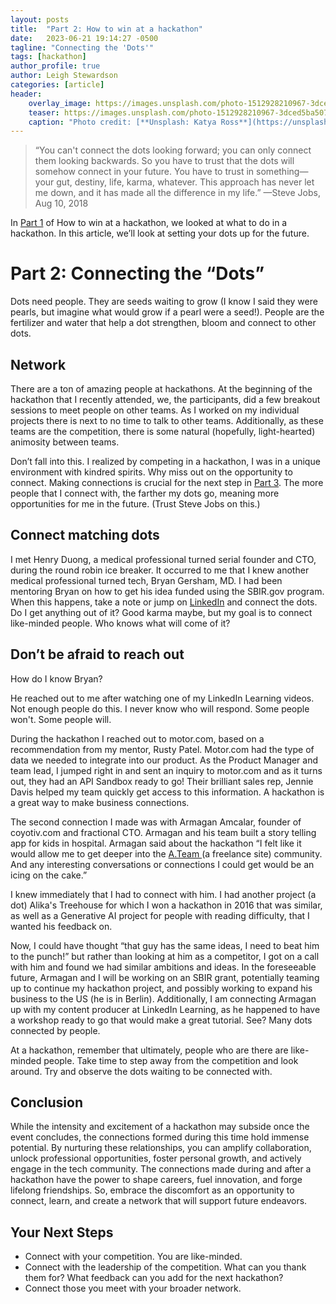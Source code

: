 ```yaml
---
layout: posts
title:  "Part 2: How to win at a hackathon"
date:   2023-06-21 19:14:27 -0500
tagline: "Connecting the 'Dots'"
tags: [hackathon]
author_profile: true
author: Leigh Stewardson
categories: [article]
header:
    overlay_image: https://images.unsplash.com/photo-1512928210967-3dced5ba507b
    teaser: https://images.unsplash.com/photo-1512928210967-3dced5ba507b
    caption: "Photo credit: [**Unsplash: Katya Ross**](https://unsplash.com/@katya)"
---
```

>“You can't connect the dots looking forward; you can only connect them looking backwards. So you have to trust that the dots will somehow connect in your future. You have to trust in something—your gut, destiny, life, karma, whatever. This approach has never let me down, and it has made all the difference in my life.”
—Steve Jobs, 
Aug 10, 2018

In [Part 1]({{base_url}}/article/2023/06/21/how-to-win-at-a-hackathon.html) of How to win at a hackathon, we looked at what to do in a hackathon. In this article, we’ll look at setting your dots up for the future. 

# Part 2: Connecting the “Dots”
Dots need people. They are seeds waiting to grow (I know I said they were pearls, but imagine what would grow if a pearl were a seed!). People are the fertilizer and water that help a dot strengthen, bloom and connect to other dots.

## Network
There are a ton of amazing people at hackathons. At the beginning of the hackathon that I recently attended, we, the participants, did a few breakout sessions to meet people on other teams. As I worked on my individual projects there is next to no time to talk to other teams. Additionally, as these teams are the competition, there is some natural (hopefully, light-hearted) animosity between teams.

Don’t fall into this. I realized by competing in a hackathon, I was in a unique environment with kindred spirits. Why miss out on the opportunity to connect. Making connections is crucial for the next step in [Part 3]({{base_url}}/article/2023/06/21/how-to-win-at-a-hackathon-3.html). The more people that I connect with, the farther my dots go, meaning more opportunities for me in the future. (Trust Steve Jobs on this.)

## Connect matching dots
I met Henry Duong, a medical professional turned serial founder and CTO, during the round robin ice breaker. It occurred to me that I knew another medical professional turned tech, Bryan Gersham, MD. I had been mentoring Bryan on how to get his idea funded using the SBIR.gov program. When this happens, take a note or jump on  [LinkedIn](https://www.linkedin.com/) and connect the dots. Do I get anything out of it? Good karma maybe, but my goal is to connect like-minded people. Who knows what will come of it?

## Don’t be afraid to reach out
How do I know Bryan?

He reached out to me after watching one of my LinkedIn Learning videos. Not enough people do this. I never know who will respond. Some people won't. Some people will.

During the hackathon I reached out to motor.com, based on a recommendation from my mentor, Rusty Patel. Motor.com had the type of data we needed to integrate into our product. As the Product Manager and team lead, I jumped right in and sent an inquiry to motor.com and as it turns out, they had an API Sandbox ready to go! Their brilliant sales rep, Jennie Davis helped my team quickly get access to this information. A hackathon is a great way to make business connections.

The second connection I made was with Armagan Amcalar, founder of coyotiv.com and fractional CTO. Armagan and his team built a story telling app for kids in hospital. Armagan said about the hackathon “I felt like it would allow me to get deeper into the [A.Team ](ttps://www.a.team/) (a freelance site) community. And any interesting conversations or connections I could get would be an icing on the cake.”

I knew immediately that I had to connect with him. I had another project (a dot) Alika's Treehouse for which I won a hackathon in 2016 that was similar, as well as a Generative AI project for people with reading difficulty, that I wanted his feedback on. 

Now, I could have thought “that guy has the same ideas, I need to beat him to the punch!” but rather than looking at him as a competitor, I got on a call with him and found we had similar ambitions and ideas. In the foreseeable future, Armagan and I will be working on an SBIR grant, potentially teaming up to continue my hackathon project, and possibly working to expand his business to the US (he is in Berlin). Additionally, I am connecting Armagan up with my content producer at LinkedIn Learning, as he happened to have a workshop ready to go that would make a great tutorial. See? Many dots connected by people.

At a hackathon, remember that ultimately, people who are there are like-minded people. Take time to step away from the competition and look around. Try and observe the dots waiting to be connected with.

## Conclusion
While the intensity and excitement of a hackathon may subside once the event concludes, the connections formed during this time hold immense potential. By nurturing these relationships, you can amplify collaboration, unlock professional opportunities, foster personal growth, and actively engage in the tech community. The connections made during and after a hackathon have the power to shape careers, fuel innovation, and forge lifelong friendships. So, embrace the discomfort as an opportunity to connect, learn, and create a network that will support future endeavors.

## Your Next Steps
* Connect with your competition. You are like-minded.
* Connect with the leadership of the competition. What can you thank them for? What feedback can you add for the next hackathon?
* Connect those you meet with your broader network.
